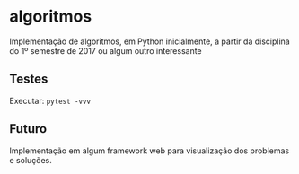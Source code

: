 # algoritmos

Implementação de algoritmos, em Python inicialmente, a partir da disciplina do 1º semestre de 2017 ou algum outro
interessante

## Testes

Executar: ```pytest -vvv```

## Futuro

Implementação em algum framework web para visualização dos problemas e soluções.
